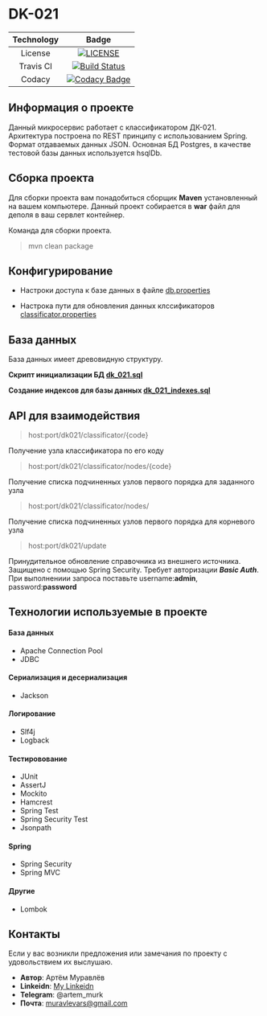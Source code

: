 # DK-021

 Technology     | Badge |
|:--------------:|:-----:|
| License        | [![LICENSE](https://img.shields.io/badge/LICENSE-Apache%202.0-blue.svg)](LICENSE.md) |
| Travis CI      | [![Build Status](https://travis-ci.org/ArtemMurk/dk021.svg?branch=master)](https://travis-ci.org/ArtemMurk/dk021) |
| Codacy         | [![Codacy Badge](https://api.codacy.com/project/badge/Grade/50afef852fed4299a0d27aa18a3a7e56)](https://www.codacy.com/app/ArtemMurk/dk021?utm_source=github.com&amp;utm_medium=referral&amp;utm_content=ArtemMurk/dk021&amp;utm_campaign=Badge_Grade) |

## Информация о проекте
Данный микросервис работает с классификатором ДК-021. Архитектура построена по REST принципу с использованием Spring. Формат отдаваемых данных JSON.
Основная БД Postgres, в качестве тестовой базы данных используется hsqlDb. 

## Сборка проекта
Для сборки проекта вам понадобиться сборщик **Maven** установленный на вашем компьютере. 
Данный проект собирается в **war** файл для деполя в ваш сервлет контейнер.

Команда для сборки проекта.
> mvn clean package

## Конфигурирование

* Настроки доступа к базе данных в файле [db.properties](https://github.com/ArtemMurk/dk021/blob/master/src/main/resources/db.properties)

* Настрока пути для обновления данных клссификаторов [classificator.properties](https://github.com/ArtemMurk/dk021/blob/master/src/main/resources/classificator.properties)

## База данных

База данных имеет древовидную структуру.

**Скрипт инициализации БД [dk_021.sql](https://github.com/ArtemMurk/dk021/blob/master/dk_021.sql)**

**Создание индексов для базы данных [dk_021_indexes.sql](https://github.com/ArtemMurk/dk021/blob/master/dk_021_indexes.sql)**

## API для взаимодействия

> host:port/dk021/classificator/{code}

Получение узла классификатора по его коду

> host:port/dk021/classificator/nodes/{code}

 Получение списка подчиненных узлов первого порядка для заданного узла

> host:port/dk021/classificator/nodes/

 Получение списка подчиненных узлов первого порядка для корневого узла

> host:port/dk021/update

Принудительное обновление справочника из внешнего источника. Защищено с помощью Spring Security. 
Требует авторизации **_Basic Auth_**. 
При выполнениии запроса поставьте username:**admin**, password:**password**

## Технологии используемые в проекте

#### База данных
* Apache Сonnection Pool
* JDBC

#### Сериализация и десериализация
* Jackson

#### Логирование
* Slf4j
* Logback

#### Тестировование
* JUnit
* AssertJ
* Mockito
* Hamcrest
* Spring Test
* Spring Security Test
* Jsonpath

#### Spring
* Spring Security
* Spring MVC

#### Другие
* Lombok

## Контакты
Если у вас возникли предложения или замечания по проекту с удовольствием их выслушаю.

* **Автор**: Артём Муравлёв
* **Linkeidn**: [My Linkeidn](https://linkedin.com/in/artem-muravlov)
* **Telegram**: @artem_murk
* **Почта**: muravlevars@gmail.com


 
